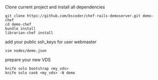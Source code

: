 Clone current project and install all dependencies

    git clone https://github.com/bscoder/chef-rails-demoserver.git demo-chef
    cd demo-chef
    bundle install
    librarian-chef install
    
add your public ssh_keys for user webmaster

    vim nodes/demo.json


prepare your new VDS

    knife solo bootstrap <my_vds>
    knife solo cook <my_vds> -N demo
